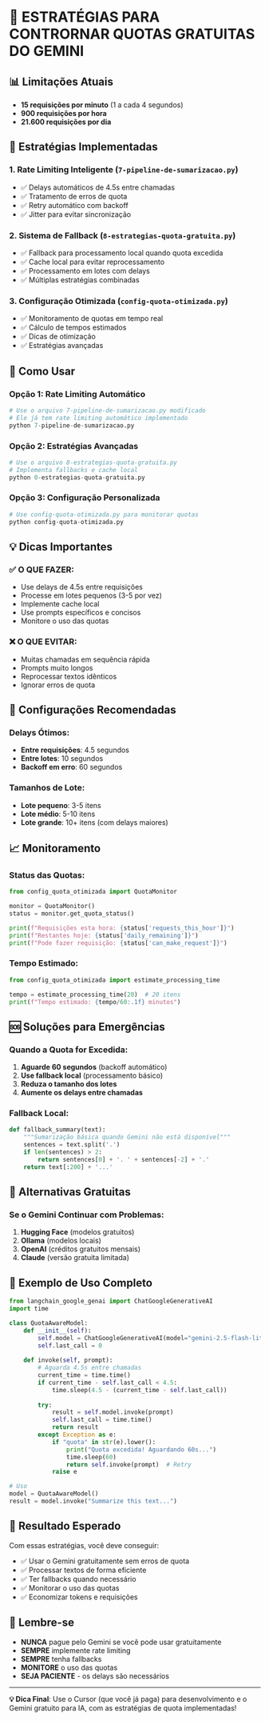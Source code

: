 # 🚀 ESTRATÉGIAS PARA CONTRORNAR QUOTAS GRATUITAS DO GEMINI

## 📊 Limitações Atuais
- **15 requisições por minuto** (1 a cada 4 segundos)
- **900 requisições por hora**
- **21.600 requisições por dia**

## 🎯 Estratégias Implementadas

### 1. **Rate Limiting Inteligente** (`7-pipeline-de-sumarizacao.py`)
- ✅ Delays automáticos de 4.5s entre chamadas
- ✅ Tratamento de erros de quota
- ✅ Retry automático com backoff
- ✅ Jitter para evitar sincronização

### 2. **Sistema de Fallback** (`8-estrategias-quota-gratuita.py`)
- ✅ Fallback para processamento local quando quota excedida
- ✅ Cache local para evitar reprocessamento
- ✅ Processamento em lotes com delays
- ✅ Múltiplas estratégias combinadas

### 3. **Configuração Otimizada** (`config-quota-otimizada.py`)
- ✅ Monitoramento de quotas em tempo real
- ✅ Cálculo de tempos estimados
- ✅ Dicas de otimização
- ✅ Estratégias avançadas

## 🚀 Como Usar

### Opção 1: Rate Limiting Automático
```python
# Use o arquivo 7-pipeline-de-sumarizacao.py modificado
# Ele já tem rate limiting automático implementado
python 7-pipeline-de-sumarizacao.py
```

### Opção 2: Estratégias Avançadas
```python
# Use o arquivo 8-estrategias-quota-gratuita.py
# Implementa fallbacks e cache local
python 0-estrategias-quota-gratuita.py
```

### Opção 3: Configuração Personalizada
```python
# Use config-quota-otimizada.py para monitorar quotas
python config-quota-otimizada.py
```

## 💡 Dicas Importantes

### ✅ **O QUE FAZER:**
- Use delays de 4.5s entre requisições
- Processe em lotes pequenos (3-5 por vez)
- Implemente cache local
- Use prompts específicos e concisos
- Monitore o uso das quotas

### ❌ **O QUE EVITAR:**
- Muitas chamadas em sequência rápida
- Prompts muito longos
- Reprocessar textos idênticos
- Ignorar erros de quota

## 🔧 Configurações Recomendadas

### Delays Ótimos:
- **Entre requisições**: 4.5 segundos
- **Entre lotes**: 10 segundos
- **Backoff em erro**: 60 segundos

### Tamanhos de Lote:
- **Lote pequeno**: 3-5 itens
- **Lote médio**: 5-10 itens
- **Lote grande**: 10+ itens (com delays maiores)

## 📈 Monitoramento

### Status das Quotas:
```python
from config_quota_otimizada import QuotaMonitor

monitor = QuotaMonitor()
status = monitor.get_quota_status()

print(f"Requisições esta hora: {status['requests_this_hour']}")
print(f"Restantes hoje: {status['daily_remaining']}")
print(f"Pode fazer requisição: {status['can_make_request']}")
```

### Tempo Estimado:
```python
from config_quota_otimizada import estimate_processing_time

tempo = estimate_processing_time(20)  # 20 itens
print(f"Tempo estimado: {tempo/60:.1f} minutos")
```

## 🆘 Soluções para Emergências

### Quando a Quota for Excedida:

1. **Aguarde 60 segundos** (backoff automático)
2. **Use fallback local** (processamento básico)
3. **Reduza o tamanho dos lotes**
4. **Aumente os delays entre chamadas**

### Fallback Local:
```python
def fallback_summary(text):
    """Sumarização básica quando Gemini não está disponível"""
    sentences = text.split('.')
    if len(sentences) > 2:
        return sentences[0] + '. ' + sentences[-2] + '.'
    return text[:200] + '...'
```

## 🔄 Alternativas Gratuitas

### Se o Gemini Continuar com Problemas:

1. **Hugging Face** (modelos gratuitos)
2. **Ollama** (modelos locais)
3. **OpenAI** (créditos gratuitos mensais)
4. **Claude** (versão gratuita limitada)

## 📝 Exemplo de Uso Completo

```python
from langchain_google_genai import ChatGoogleGenerativeAI
import time

class QuotaAwareModel:
    def __init__(self):
        self.model = ChatGoogleGenerativeAI(model="gemini-2.5-flash-lite")
        self.last_call = 0
        
    def invoke(self, prompt):
        # Aguarda 4.5s entre chamadas
        current_time = time.time()
        if current_time - self.last_call < 4.5:
            time.sleep(4.5 - (current_time - self.last_call))
        
        try:
            result = self.model.invoke(prompt)
            self.last_call = time.time()
            return result
        except Exception as e:
            if "quota" in str(e).lower():
                print("Quota excedida! Aguardando 60s...")
                time.sleep(60)
                return self.invoke(prompt)  # Retry
            raise e

# Uso
model = QuotaAwareModel()
result = model.invoke("Summarize this text...")
```

## 🎉 Resultado Esperado

Com essas estratégias, você deve conseguir:
- ✅ Usar o Gemini gratuitamente sem erros de quota
- ✅ Processar textos de forma eficiente
- ✅ Ter fallbacks quando necessário
- ✅ Monitorar o uso das quotas
- ✅ Economizar tokens e requisições

## 🚨 Lembre-se

- **NUNCA** pague pelo Gemini se você pode usar gratuitamente
- **SEMPRE** implemente rate limiting
- **SEMPRE** tenha fallbacks
- **MONITORE** o uso das quotas
- **SEJA PACIENTE** - os delays são necessários

---

**💡 Dica Final**: Use o Cursor (que você já paga) para desenvolvimento e o Gemini gratuito para IA, com as estratégias de quota implementadas!
